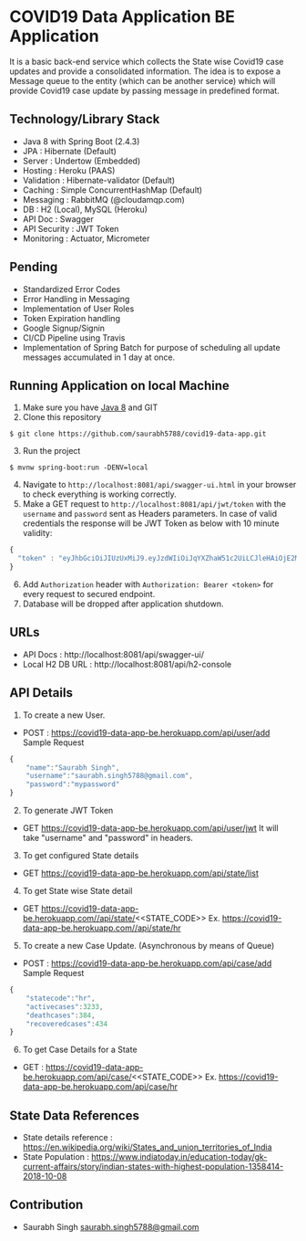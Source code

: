 # COVID19 Data Application BE Application
It is a basic back-end service which collects the State wise Covid19 case updates and provide a consolidated information. The idea is to expose a Message queue to the entity (which can be another service) which will provide Covid19 case update by passing message in predefined format.

## Technology/Library Stack
- Java 8 with Spring Boot (2.4.3)
- JPA : Hibernate (Default)
- Server : Undertow (Embedded)
- Hosting : Heroku (PAAS)
- Validation : Hibernate-validator (Default)
- Caching : Simple ConcurrentHashMap (Default)
- Messaging : RabbitMQ (@cloudamqp.com)
- DB : H2 (Local), MySQL (Heroku)
- API Doc : Swagger 
- API Security : JWT Token
- Monitoring : Actuator, Micrometer

## Pending
- Standardized Error Codes
- Error Handling in Messaging
- Implementation of User Roles
- Token Expiration handling 
- Google Signup/Signin
- CI/CD Pipeline using Travis
- Implementation of Spring Batch for purpose of scheduling all update messages accumulated in 1 day at once.

## Running Application on local Machine
1. Make sure you have [Java 8](https://www.java.com/download/) and GIT
2. Clone this repository 
```
$ git clone https://github.com/saurabh5788/covid19-data-app.git
```
3. Run the project
```
$ mvnw spring-boot:run -DENV=local
```
4. Navigate to `http://localhost:8081/api/swagger-ui.html` in your browser to check everything is working correctly.
5. Make a GET request to `http://localhost:8081/api/jwt/token` with the `username` and `password` sent as Headers parameters. In case of valid credentials the response will be JWT Token as below with 10 minute validity:
```javascript
{
  "token" : "eyJhbGciOiJIUzUxMiJ9.eyJzdWIiOiJqYXZhaW51c2UiLCJleHAiOjE2MTcxMDM4NDYsImlhdCI6MTYxNzEwMzU0Nn0.Mrd-KKz1HmHDmXqEst1i9HTi7E1i10AtykIn_Xfubkwx7cQ2lhDHNGYS7q__8BEffhjFX7iFLpj51YUHA7Av5A"
}
```
6. Add `Authorization` header with `Authorization: Bearer <token>` for every request to secured endpoint.
7. Database will be dropped after application shutdown.

## URLs
- API Docs : http://localhost:8081/api/swagger-ui/
- Local H2 DB URL : http://localhost:8081/api/h2-console

## API Details
1. To create a new User.
- POST : https://covid19-data-app-be.herokuapp.com/api/user/add
Sample Request
```javascript
{
	"name":"Saurabh Singh",
	"username":"saurabh.singh5788@gmail.com",
	"password":"mypassword"
}
```
2. To generate JWT Token
- GET https://covid19-data-app-be.herokuapp.com/api/user/jwt
It will take "username" and "password" in headers.
3. To get configured State details
- GET https://covid19-data-app-be.herokuapp.com/api/state/list	
4. To get State wise State detail
- GET https://covid19-data-app-be.herokuapp.com//api/state/<<STATE_CODE>>
Ex. https://covid19-data-app-be.herokuapp.com//api/state/hr
5. To create a new Case Update. (Asynchronous by means of Queue)
- POST : https://covid19-data-app-be.herokuapp.com/api/case/add
Sample Request
```javascript
{
	"statecode":"hr",
	"activecases":3233,
	"deathcases":384,
	"recoveredcases":434
}
```
6. To get Case Details for a State
- GET : https://covid19-data-app-be.herokuapp.com/api/case/<<STATE_CODE>>
Ex. https://covid19-data-app-be.herokuapp.com/api/case/hr


## State Data References
- State details reference : https://en.wikipedia.org/wiki/States_and_union_territories_of_India
- State Population : https://www.indiatoday.in/education-today/gk-current-affairs/story/indian-states-with-highest-population-1358414-2018-10-08

## Contribution
- Saurabh Singh <saurabh.singh5788@gmail.com>

